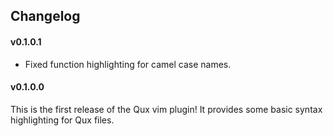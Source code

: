 ## Changelog

#### v0.1.0.1

* Fixed function highlighting for camel case names.

#### v0.1.0.0

This is the first release of the Qux vim plugin!
It provides some basic syntax highlighting for Qux files.

